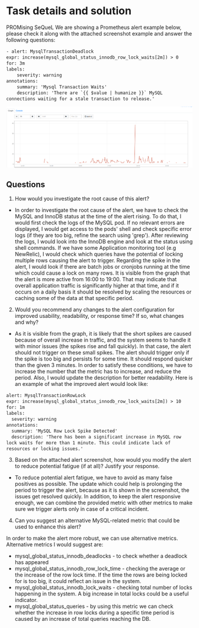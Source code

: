 # Task details and solution

PROMising SeQueL
We are showing a Prometheus alert example below, please check it along with the attached screenshot example and answer the following questions:

```
- alert: MysqlTransactionDeadlock
expr: increase(mysql_global_status_innodb_row_lock_waits[2m]) > 0
for: 3m
labels:
    severity: warning
annotations:
    summary: 'Mysql Transaction Waits'
    description: 'There are `{{ $value | humanize }}` MySQL connections waiting for a stale transaction to release.'
```

![Graph](assets/alert-example.png)

## Questions

1. How would you investigate the root cause of this alert?

- In order to investigate the root cause of the alert, we have to check the MySQL and InnoDB status at the time of the alert rising. To do that, I would first check the logs of the MySQL pod. If no relevant errors are displayed, I would get access to the pods' shell and check specific error logs (if they are too big, refine the search using 'grep'). After reviewing the logs, I would look into the InnoDB engine and look at the status using shell commands. If we have some Application monitoring tool (e.g NewRelic), I would check which queries have the potential of locking multiple rows causing the alert to trigger. Regarding the spike in the alert, I would look if there are batch jobs or cronjobs running at the time which could cause a lock on many rows. It is visible from the graph that the alert is more active from 16:00 to 19:00. That may indicate that overall application traffic is significantly higher at that time, and if it occurs on a daily basis it should be resolved by scaling the resources or caching some of the data at that specific period.

2. Would you recommend any changes to the alert configuration for improved usability, readability, or response time? If so, what changes and why?

- As it is visible from the graph, it is likely that the short spikes are caused because of overall increase in traffic, and the system seems to handle it with minor issues (the spikes rise and fall quickly). In that case, the alert should not trigger on these small spikes. The alert should trigger only if the spike is too big and persists for some time. It should respond quicker than the given 3 minutes. In order to satisfy these conditions, we have to increase the number that the metric has to increase, and reduce the period. Also, I would update the description for better readability. Here is an example of what the improved alert would look like:

```
alert: MysqlTransactionRowLock
expr: increase(mysql_global_status_innodb_row_lock_waits[2m]) > 10
for: 1m
labels:
  severity: warning
annotations:
  summary: 'MySQL Row Lock Spike Detected'
  description: 'There has been a significant increase in MySQL row lock waits for more than 1 minute. This could indicate lack of resources or locking issues.'
```

3. Based on the attached alert screenshot, how would you modify the alert to reduce potential fatigue (if at all)? Justify your response.

- To reduce potential alert fatigue, we have to avoid as many false positives as possible. The update which could help is prolonging the period to trigger the alert, because as it is shown in the screenshot, the issues get resolved quickly. In addition, to keep the alert responsive enough, we can combine the provided metric with other metrics to make sure we trigger alerts only in case of a critical incident.

4. Can you suggest an alternative MySQL-related metric that could be used to enhance this alert?

In order to make the alert more robust, we can use alternative metrics. Alternative metrics I would suggest are:

- mysql_global_status_innodb_deadlocks - to check whether a deadlock has appeared
- mysql_global_status_innodb_row_lock_time - checking the average or the increase of the row lock time. If the time the rows are being locked for is too big, it could reflect an issue in the system.
- mysql_global_status_innodb_lock_waits - checking total number of locks happening in the system. A big increase in total locks could be a useful indicator.
- mysql_global_status_queries - by using this metric we can check whether the increase in row locks during a specific time period is caused by an increase of total queries reaching the DB.

